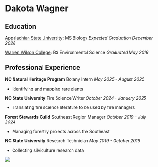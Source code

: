 # Dakota Wagner
## Education  
[Appalachian State University](https://www.appstate.edu/): MS Biology
*Expected Graduation December 2026*

[Warren Wilson College](https://www.warren-wilson.edu/): BS Environmental Science
*Graduated May 2019*
## Professional Experience
**NC Natural Heritage Program** Botany Intern
*May 2025 - August 2025*
* Identifying and mapping rare plants

**NC State University** Fire Science Writer
*October 2024 - January 2025*
* Translating fire science literature to be used by fire managers

**Forest Stewards Guild** Southeast Region Manager
*October 2019 - July 2024*
* Managing forestry projects across the Southeast

**NC State University** Research Technician
*May 2019 - October 2019*
* Collecting silviculture research data


<img src="/Resume/img/DW_bulbifera.png"/>

